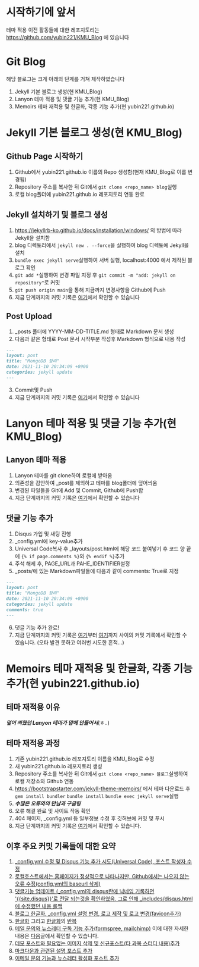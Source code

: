# 시작하기에 앞서
테마 적용 이전 활동들에 대한 레포지토리는 https://github.com/yubin221/KMU_Blog 에 있습니다

# Git Blog
해당 블로그는 크게 아래의 단계를 거쳐 제작하였습니다
1. Jekyll 기본 블로그 생성(현 KMU_Blog)
2. Lanyon 테마 적용 및 댓글 기능 추가(현 KMU_Blog)
3. Memoirs 테마 재적용 및 한글화, 각종 기능 추가(현 yubin221.github.io)

# Jekyll 기본 블로그 생성(현 KMU_Blog)

## Github Page 시작하기
1. Github에서 yubin221.github.io 이름의 Repo 생성함(현재 KMU_Blog로 이름 변경됨)
2. Repository 주소를 복사한 뒤 Git에서 ```git clone <repo_name> blog```실행
3. 로컬 blog폴더에 yubin221.github.io 레포지토리 연동 완료

## Jekyll 설치하기 및 블로그 생성
1. https://jekyllrb-ko.github.io/docs/installation/windows/ 의 방법에 따라 Jekyll을 설치함
2. blog 디렉토리에서 ```jekyll new . --force```을 실행하여 blog 디렉토에 Jekyll을 설치
3. ```bundle exec jekyll serve```실행하여 서버 실행, localhost:4000 에서 제작된 블로그 확인
4. ```git add *```실행하여 변경 파일 지정 후 ```git commit -m "add: jekyll on repository"```로 커밋
5. ```git push origin main```을 통해 지금까지 변경사항을 Github에 Push
6. 지금 단계까지의 커밋 기록은 [여기](https://github.com/yubin221/KMU_Blog/commit/ddf58ae842ede206168a216665626c76d896807f)에서 확인할 수 있습니다

## Post Upload
1. _posts 폴더에 YYYY-MM-DD-TITLE.md 형태로 Markdown 문서 생성
2. 다음과 같은 형태로 Post 문서 시작부분 작성후 Markdown 형식으로 내용 작성
```markdown
---
layout: post
title: "MongoDB 정리"
date: 2021-11-10 20:34:09 +0900
categories: jekyll update
---
```
3. Commit및 Push
4. 지금 단계까지의 커밋 기록은 [여기](https://github.com/yubin221/KMU_Blog/commit/ea457a40db1871350081b3b2fab2b72172f9e5d0)에서 확인할 수 있습니다

# Lanyon 테마 적용 및 댓글 기능 추가(현 KMU_Blog)

## Lanyon 테마 적용
1. Lanyon 테마를 git clone하여 로컬에 받아옴
2. 의존성을 감안하여 _post를 제외하고 테마를 blog폴더에 덮어씌움
3. 변경된 파일들을 Git에 Add 및 Commit, Github에 Push함
4. 지금 단계까지의 커밋 기록은 [여기](https://github.com/yubin221/KMU_Blog/commit/6909571562d3dea4ca88306fffe1f661bb1b850b)에서 확인할 수 있습니다

## 댓글 기능 추가
1. Disqus 가입 및 새팅 진행
2. _config.yml에 key-value추가
3. Universal Code복사 후 _layouts/post.html에 해당 코드 붙여넣기 후 코드 양 끝에 ```{% if page.comments %}```와 ```{% endif %}```추가
4. 주석 해제 후, PAGE_URL과 PAHE_IDENTIFIER설정
5. _posts/에 있는 Markdown파일들에 다음과 같이 comments: True로 지정
```markdown
---
layout: post
title: "MongoDB 정리"
date: 2021-11-10 20:34:09 +0900
categories: jekyll update
comments: true
---
```
6. 댓글 기능 추가 완료!
7. 지금 단계까지의 커밋 기록은 [여기](https://github.com/yubin221/KMU_Blog/commit/3a2484773c69d6d53754bdc87cee2ce41f6dd58e)부터 [여기](https://github.com/yubin221/KMU_Blog/commit/cef3308e421cbaa9c18a6cdfe240992c898738b6)까지 사이의 커밋 기록에서 확인할 수 있습니다. (오타 발견 못하고 여러번 시도한 흔적...)

# Memoirs 테마 재적용 및 한글화, 각종 기능 추가(현 yubin221.github.io)

## 테마 재적용 이유
***덮어 씌웠던 Lanyon 테마가 맘에 안들어서***(ㅎ..)

## 테마 재적용 과정
1. 기존 yubin221.github.io 레포지토리 이름을 KMU_Blog로 수정
2. 새 yubin221.github.io 레포지토리 생성
3. Repository 주소를 복사한 뒤 Git에서 ```git clone <repo_name> 블로그```실행하여 로컬 저장소와 Github 연동
3. https://bootstrapstarter.com/jekyll-theme-memoirs/ 에서 테마 다운로드 후 ```gem install bundler``` ```bundle install``` ```bundle exec jekyll serve```실행
4. ***수많은 오류와의 만남과 구글링***
5. 오류 해결 완료 및 사이트 작동 확인
6. 404 페이지, _config.yml 등 일부정보 수정 후 깃허브에 커밋 및 푸시
7. 지금 단계까지의 커밋 기록은 [여기](https://github.com/yubin221/yubin221.github.io/commit/3241b5a4c0c5d333ddd4a7f4bd4f4bf9a1a477a0)에서 확인할 수 있습니다.

## 이후 주요 커밋 기록들에 대한 요약
1. [_config.yml 수정 및 Disqus 기능 추가 시도(Universal Code), 포스트 작성자 수정](https://github.com/yubin221/yubin221.github.io/commit/2801c4fbf4d46ec52e95db13dac1e6b9358db78f)
2. [로컬호스트에서는 홈페이지가 정상적으로 나타나지만, Github에서는 나오지 않는 오류 수정(config.yml의 baseurl 삭제)](https://github.com/yubin221/yubin221.github.io/commit/461f1a0208b86b618c156108c18dd2ff4cc748a7)
3. [댓글기능 업데이트 (_config.yml의 disqus란에 닉네임 기록하면 '{{site.disqus}}'로 전달 되는것을 확인하였음. 그로 인해 _includes/disqus.html에 수정했던 내용 롤백](https://github.com/yubin221/yubin221.github.io/commit/838a4d00cdd7746e2bdf2b629ceb77d697c1fc05)
4. [블로그 한글화, _config.yml 설명 변경, 로고 제작 및 로고 변경(favicon추가)](https://github.com/yubin221/yubin221.github.io/commit/17b7cf0c5f05c9bb22c6da8b8cd93ba1cc088ecd)
5. [한글화](https://github.com/yubin221/yubin221.github.io/commit/a5c72356187e9b45e01a14bc116e54b7610a516c) 그리고 [한글화](https://github.com/yubin221/yubin221.github.io/commit/28b9bf06a37018de4e6b8e085df5a9c46c8366a5)의 [반복](https://github.com/yubin221/yubin221.github.io/commit/32fb4afea1f7fe9b83c50e9e5ff35697e5f400ec)
6. [메일 문의와 뉴스레터 구독 기능 추가(formspree, mailchimp)](https://github.com/yubin221/yubin221.github.io/commit/f9598b5f2bdd98932c394be4f8b10c6d3b23424a)
이에 대한 자세한 내용은 [다음](https://yubin221.github.io/%EC%9D%B4%EB%A9%94%EC%9D%BC-%EB%AC%B8%EC%9D%98-%EA%B8%B0%EB%8A%A5%EA%B3%BC-%EB%89%B4%EC%8A%A4%EB%A0%88%ED%84%B0-%ED%99%9C%EC%84%B1%ED%99%94/)글에서 확인할 수 있습니다.
7. [데모 포스트와 필요없는 이미지 삭제 및 신규포스트(타 과목 스터디 내용)추가](https://github.com/yubin221/yubin221.github.io/commit/7df1ebec6b8713326ccec53a615d89f0a2c85d00)
8. [마크다운과 관련된 설명 포스트 추가](https://github.com/yubin221/yubin221.github.io/commit/dafee069ee3785a842930675c11846592216fd7a)
9. [이메일 문의 기능과 뉴스레터 활성화 포스트 추가](https://github.com/yubin221/yubin221.github.io/commit/c9655c48a56a658e39161fe1514cc7660d49a402)
